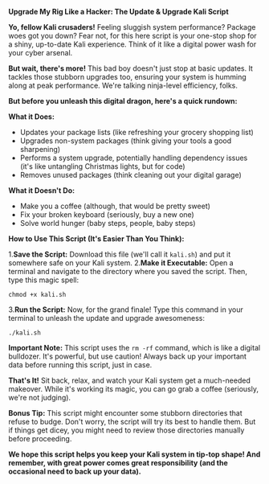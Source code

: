**Upgrade My Rig Like a Hacker: The Update & Upgrade Kali Script** 

**Yo, fellow Kali crusaders!** Feeling sluggish system performance? Package woes got you down? Fear not, for this here script is your one-stop shop for a shiny, up-to-date Kali experience. Think of it like a digital power wash for your cyber arsenal. 

**But wait, there's more!** This bad boy doesn't just stop at basic updates. It tackles those stubborn upgrades too, ensuring your system is humming along at peak performance. We're talking ninja-level efficiency, folks. 

**But before you unleash this digital dragon, here's a quick rundown:**

**What it Does:**

* Updates your package lists (like refreshing your grocery shopping list)
* Upgrades non-system packages (think giving your tools a good sharpening)
* Performs a system upgrade, potentially handling dependency issues (it's like untangling Christmas lights, but for code)
* Removes unused packages (think cleaning out your digital garage)

**What it Doesn't Do:**

* Make you a coffee (although, that would be pretty sweet)
* Fix your broken keyboard (seriously, buy a new one)
* Solve world hunger (baby steps, people, baby steps)

**How to Use This Script (It's Easier Than You Think):**

1.**Save the Script:** Download this file (we'll call it `kali.sh`) and put it somewhere safe on your Kali system. 
2.**Make it Executable:** Open a terminal and navigate to the directory where you saved the script. Then, type this magic spell:

```
chmod +x kali.sh

```
3.**Run the Script:** Now, for the grand finale! Type this command in your terminal to unleash the update and upgrade awesomeness:

```
./kali.sh
```

**Important Note:** This script uses the `rm -rf` command, which is like a digital bulldozer. It's powerful, but use caution! Always back up your important data before running this script, just in case.

**That's It!** Sit back, relax, and watch your Kali system get a much-needed makeover. While it's working its magic, you can go grab a coffee (seriously, we're not judging).

**Bonus Tip:** This script might encounter some stubborn directories that refuse to budge. Don't worry, the script will try its best to handle them. But if things get dicey, you might need to review those directories manually before proceeding. 

**We hope this script helps you keep your Kali system in tip-top shape! And remember, with great power comes great responsibility (and the occasional need to back up your data).**
